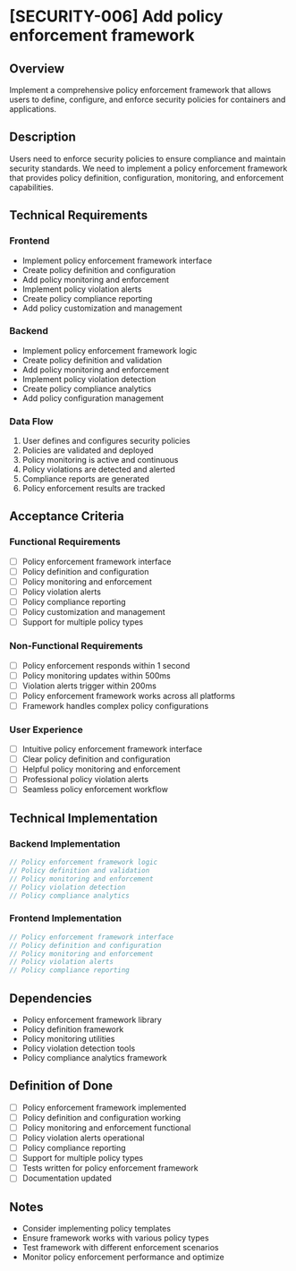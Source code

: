 # [SECURITY-006] Add policy enforcement framework

## Overview

Implement a comprehensive policy enforcement framework that allows users to define, configure, and enforce security policies for containers and applications.

## Description

Users need to enforce security policies to ensure compliance and maintain security standards. We need to implement a policy enforcement framework that provides policy definition, configuration, monitoring, and enforcement capabilities.

## Technical Requirements

### Frontend

- Implement policy enforcement framework interface
- Create policy definition and configuration
- Add policy monitoring and enforcement
- Implement policy violation alerts
- Create policy compliance reporting
- Add policy customization and management

### Backend

- Implement policy enforcement framework logic
- Create policy definition and validation
- Add policy monitoring and enforcement
- Implement policy violation detection
- Create policy compliance analytics
- Add policy configuration management

### Data Flow

1. User defines and configures security policies
2. Policies are validated and deployed
3. Policy monitoring is active and continuous
4. Policy violations are detected and alerted
5. Compliance reports are generated
6. Policy enforcement results are tracked

## Acceptance Criteria

### Functional Requirements

- [ ] Policy enforcement framework interface
- [ ] Policy definition and configuration
- [ ] Policy monitoring and enforcement
- [ ] Policy violation alerts
- [ ] Policy compliance reporting
- [ ] Policy customization and management
- [ ] Support for multiple policy types

### Non-Functional Requirements

- [ ] Policy enforcement responds within 1 second
- [ ] Policy monitoring updates within 500ms
- [ ] Violation alerts trigger within 200ms
- [ ] Policy enforcement framework works across all platforms
- [ ] Framework handles complex policy configurations

### User Experience

- [ ] Intuitive policy enforcement framework interface
- [ ] Clear policy definition and configuration
- [ ] Helpful policy monitoring and enforcement
- [ ] Professional policy violation alerts
- [ ] Seamless policy enforcement workflow

## Technical Implementation

### Backend Implementation

```rust
// Policy enforcement framework logic
// Policy definition and validation
// Policy monitoring and enforcement
// Policy violation detection
// Policy compliance analytics
```

### Frontend Implementation

```typescript
// Policy enforcement framework interface
// Policy definition and configuration
// Policy monitoring and enforcement
// Policy violation alerts
// Policy compliance reporting
```

## Dependencies

- Policy enforcement framework library
- Policy definition framework
- Policy monitoring utilities
- Policy violation detection tools
- Policy compliance analytics framework

## Definition of Done

- [ ] Policy enforcement framework implemented
- [ ] Policy definition and configuration working
- [ ] Policy monitoring and enforcement functional
- [ ] Policy violation alerts operational
- [ ] Policy compliance reporting
- [ ] Support for multiple policy types
- [ ] Tests written for policy enforcement framework
- [ ] Documentation updated

## Notes

- Consider implementing policy templates
- Ensure framework works with various policy types
- Test framework with different enforcement scenarios
- Monitor policy enforcement performance and optimize
